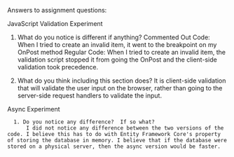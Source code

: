 Answers to assignment questions:

  JavaScript Validation Experiment

   1. What do you notice is different if anything?
		Commented Out Code: When I tried to create an invalid item, it went to the breakpoint on my OnPost method
		Regular Code: When I tried to create an invalid item, the validation script stopped it from going the OnPost and the client-side validation took precedence.

  3. What do you think including this section does?
		It is client-side validation that will validate the user input on the browser, rather than going to the server-side request handlers to validate the input.

  Async Experiment
  
	  1. Do you notice any difference?  If so what?
		  I did not notice any difference between the two versions of the code. I believe this has to do with Entity Framework Core's property of storing the database in memory. I believe that if the database were stored on a physical server, then the async version would be faster.
